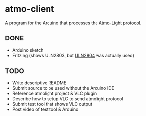atmo-client
===========

A program for the Arduino that processes the [Atmo-Light](http://www.vdr-wiki.de/wiki/index.php/Atmo-Light) [protocol](http://www.vdr-wiki.de/wiki/index.php/Atmo-plugin).

DONE
----

* Arduino sketch
* Fritzing (shows ULN2803, but [ULN2804](http://www.datasheetcatalog.net/de/datasheets_pdf/U/L/N/2/ULN2804.shtml) was actually used)

TODO
----

* Write descriptive README
* Submit source to be used without the Arduino IDE
* Reference atmolight project & VLC plugin
* Describe how to setup VLC to send atmolight protocol
* Submit test tool that shows VLC output
* Post video of test tool & Arduino
